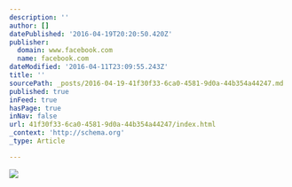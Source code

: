 ```yaml
---
description: ''
author: []
datePublished: '2016-04-19T20:20:50.420Z'
publisher:
  domain: www.facebook.com
  name: facebook.com
dateModified: '2016-04-11T23:09:55.243Z'
title: ''
sourcePath: _posts/2016-04-19-41f30f33-6ca0-4581-9d0a-44b354a44247.md
published: true
inFeed: true
hasPage: true
inNav: false
url: 41f30f33-6ca0-4581-9d0a-44b354a44247/index.html
_context: 'http://schema.org'
_type: Article

---
```

![](https://scontent-iad3-1.xx.fbcdn.net/t31.0-8/s960x960/12622542_783631715075454_739677714173226278_o.jpg)